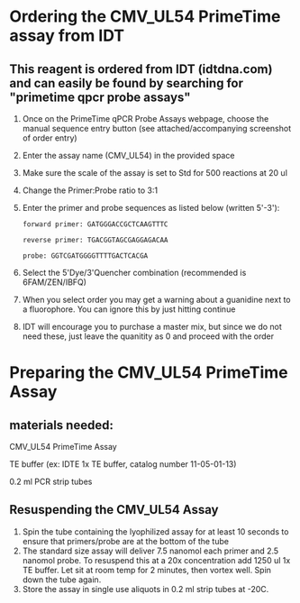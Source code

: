 # Ordering the CMV_UL54 PrimeTime assay from IDT

## This reagent is ordered from IDT (idtdna.com) and can easily be found by searching for "primetime qpcr probe assays"

1. Once on the PrimeTime qPCR Probe Assays webpage, choose the manual sequence entry button (see attached/accompanying screenshot of order entry)
2. Enter the assay name (CMV_UL54) in the provided space
3. Make sure the scale of the assay is set to Std for 500 reactions at 20 ul
4. Change the Primer:Probe ratio to 3:1
5. Enter the primer and probe sequences as listed below (written 5'-3'):
    
       forward primer: GATGGGACCGCTCAAGTTTC

       reverse primer: TGACGGTAGCGAGGAGACAA

       probe: GGTCGATGGGGTTTTGACTCACGA

6. Select the 5'Dye/3'Quencher combination (recommended is 6FAM/ZEN/IBFQ)
7. When you select order you may get a warning about a guanidine next to a fluorophore. You can ignore this by just hitting continue
8. IDT will encourage you to purchase a master mix, but since we do not need these, just leave the quanitity as 0 and proceed with the order


# Preparing the CMV_UL54 PrimeTime Assay

## materials needed:

CMV_UL54 PrimeTime Assay

TE buffer (ex: IDTE 1x TE buffer, catalog number 11-05-01-13)

0.2 ml PCR strip tubes 

## Resuspending the CMV_UL54 Assay

1. Spin the tube containing the lyophilized assay for at least 10 seconds to ensure that primers/probe are at the bottom of the tube
2. The standard size assay will deliver 7.5 nanomol each primer and 2.5 nanomol probe. To resuspend this at a 20x concentration add 1250 ul 1x TE buffer. Let sit at room temp for 2 minutes, then vortex well. Spin down the tube again.
3. Store the assay in single use aliquots in 0.2 ml strip tubes at -20C. 

